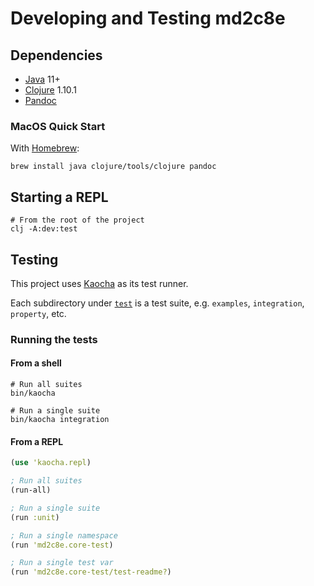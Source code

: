 # Developing and Testing md2c8e


## Dependencies

* [Java][adoptopenjdk] 11+
* [Clojure][clojure] 1.10.1
* [Pandoc][pandoc]

### MacOS Quick Start

With [Homebrew][homebrew]:

```shell
brew install java clojure/tools/clojure pandoc
```


## Starting a REPL

```shell
# From the root of the project
clj -A:dev:test
```


## Testing

This project uses [Kaocha][kaocha] as its test runner.

Each subdirectory under [`test`][test-dir] is a test suite, e.g. `examples`, `integration`,
`property`, etc.

### Running the tests

#### From a shell

```shell
# Run all suites
bin/kaocha

# Run a single suite
bin/kaocha integration
```

#### From a REPL

```clojure
(use 'kaocha.repl)

; Run all suites
(run-all)

; Run a single suite
(run :unit)

; Run a single namespace
(run 'md2c8e.core-test)

; Run a single test var
(run 'md2c8e.core-test/test-readme?)
```


[adoptopenjdk]: https://adoptopenjdk.net/
[clojure]: https://clojure.org/
[homebrew]: https://brew.sh/
[kaocha]: https://github.com/lambdaisland/kaocha
[pandoc]: https://pandoc.org/
[test-dir]: ../test/
